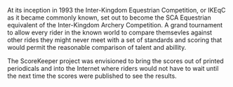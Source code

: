 At its inception in 1993 the Inter-Kingdom Equestrian Competition, or IKEqC as it became commonly known, set out to become the SCA Equestrian equivalent of the Inter-Kingdom Archery Competition.  A grand tournament to allow every rider in the known world to compare themsevles against other rides they might never meet with a set of standards and scoring that would permit the reasonable comparison of talent and abillity.

The ScoreKeeper project was envisioned to bring the scores out of printed periodicals and into the Internet where riders would not have to wait until the next time the scores were published to see the results.
